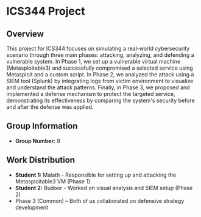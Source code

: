# ICS344 Project

## Overview
This project for ICS344 focuses on simulating a real-world cybersecurity scenario through three main phases: attacking, analyzing, and defending a vulnerable system. In Phase 1, we set up a vulnerable virtual machine (Metasploitable3) and successfully compromised a selected service using Metasploit and a custom script. In Phase 2, we analyzed the attack using a SIEM tool (Splunk) by integrating logs from victim environment to visualize and understand the attack patterns. Finally, in Phase 3, we proposed and implemented a defense mechanism to protect the targeted service, demonstrating its effectiveness by comparing the system's security before and after the defense was applied.


## Group Information
- **Group Number:** 8

## Work Distribution
- **Student 1:** Malath - Responsible for setting up and attacking the Metasploitable3 VM (Phase 1)
- **Student 2:** Budoor - Worked on visual analysis and SIEM setup (Phase 2)
- Phase 3 (Common) – Both of us collaborated on defensive strategy development 






